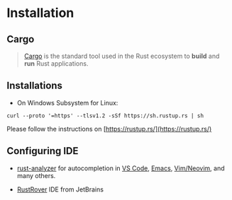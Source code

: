 # Installation

## Cargo

> [Cargo](https://doc.rust-lang.org/cargo/) is the standard tool used in the Rust ecosystem to **build** and **run** Rust applications.

## Installations

- On Windows Subsystem for Linux:

```shell
curl --proto '=https' --tlsv1.2 -sSf https://sh.rustup.rs | sh
```

 Please follow the instructions on [https://rustup.rs/](https://rustup.rs/)

## Configuring IDE

- [rust-analyzer](https://rust-analyzer.github.io/) for autocompletion in [VS Code](https://code.visualstudio.com/), [Emacs](https://rust-analyzer.github.io/manual.html#emacs), [Vim/Neovim](https://rust-analyzer.github.io/manual.html#vimneovim), and many others.

- [RustRover](https://www.jetbrains.com/rust/) IDE from JetBrains
